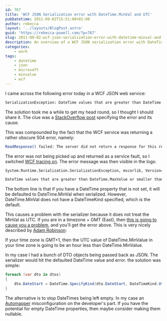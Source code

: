 ```yaml
---
id: 767
title: 'WCF JSON Serialization error with DateTime.MinVal and UTC'
pubDatetime: 2011-09-02T15:51:00+01:00
author: rebecca
layout: '../layouts/BlogPost.astro'
guid: 'https://rebecca-powell.com/?p=767'
slug: 2011-09-02-wcf-json-serialization-error-with-datetime-minval-and-utc
description: An overview of a WCF JSON serialization error with DateTime.MinVal and UTC, and a solution to fix the issue by specifying the DateTimeKind as UTC.
categories:
    - work
tags:
    - datetime
    - json
    - microsoft
    - minvalue
    - wcf
---
```


I came across the following error today in a WCF JSON web service:

```bash
SerializationException: DateTime values that are greater than DateTime.MaxValue or smaller than DateTime.MinValue when converted to UTC cannot be serialized to JSON.
```

The solution took me a while to get my head round, so I thought I should share it. The clue was a [StackOverflow post](http://stackoverflow.com/questions/4025851/why-can-datetime-minvalue-not-be-serialized-in-timezones-ahead-of-utc) specifying the error and its cause.

This was compounded by the fact that the WCF service was returning a rather obscure 504 error, namely:

```bash
ReadResponse() failed: The server did not return a response for this request.
```

The error was not being picked up and returned as a service fault, so I switched [WCF tracing on](http://blogs.msdn.com/b/madhuponduru/archive/2006/05/18/601458.aspx). The error message was then visible in the logs:

```bash
System.Runtime.Serialization.SerializationException, mscorlib, Version=4.0.0.0, Culture=neutral, PublicKeyToken=b77a5c561934e089

DateTime values that are greater than DateTime.MaxValue or smaller than DateTime.MinValue when converted to UTC cannot be serialized to JSON.
```

The bottom line is that if you have a DateTime property that is not set, it will be defaulted to DateTime.MinVal when serialized. However, DateTime.MinVal does not have a DateTimeKind specified, which is the default.

This causes a problem with the serializer because it does not treat the MinVal as UTC. If you are in a timezone + GMT (East), then [this is going to cause you a problem](http://daveonsoftware.blogspot.com/2009/12/json-serialization.html), and you'll get the error above. This is very nicely described by [Adam Robinson](http://programmingit.com/questions/programming/why-can-datetime-minvalue-not-be-serialized-in-timezones-ahead-of-utc/):

If your time zone is GMT+1, then the UTC value of DateTime.MinValue in your time zone is going to be an hour less than DateTime.MinValue.

In my case I had a bunch of DTO objects being passed back as JSON. The serializer would hit the defaulted DateTime value and error. the solution was simple:

```c#
foreach (var dto in dtos)
{
    dto.DateStart = DateTime.SpecifyKind(dto.DateStart, DateTimeKind.Utc);
}
```

The alternative is to stop DateTimes being left empty. In my case an [Automapper](http://www.google.com/url?sa=t&source=web&cd=1&ved=0CCEQFjAA&url=http%3A%2F%2Fautomapper.codeplex.com%2F&ei=jfhgTtirNdCa-wae7dgn&usg=AFQjCNGyIWUT6oA61LmaeE1Dy5_P6ZnGpw&sig2=exkFomGQtKOq_f0jvrliwA) misconfiguration on the developer's part. If you have the potential for empty DateTime properties, then maybe consider making them nullable.